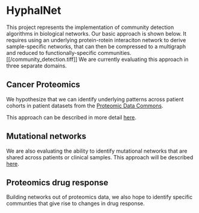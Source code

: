# HyphalNet

This project represents the implementation of community detection algorithms in biological networks. Our basic approach is shown below. It requires using an underlying protein-rotein interaciton network to derive sample-specific networks, that can then be compressed to a multigraph and reduced to functionally-specific communities.
[[/community_detection.tiff]]
We are currently evaluating this approach in three separate domains.

## Cancer Proteomics
We hypothesize that we can identify underlying patterns across patient cohorts in patient datasets from the [Proteomic Data Commons](https://pdc.cancer.gov/).

This approach can be described in more detail [here](examples/cancerProtFeatures).

## Mutational networks
We are also evaluating the ability to identify mutational networks that are shared across patients or clinical samples. This approach will be described [here](examples/mutationDrugResponse).

## Proteomics drug response
Building networks out of proteomics data, we also hope to identify specific communties that give rise to changes in drug response.
